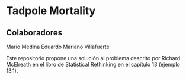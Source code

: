 # Tadpole Mortality

## Colaboradores
Mario Medina
Eduardo
Mariano Villafuerte

Este repositorio propone una solución al problema descrito por Richard McElreath en el libro de Statistical Rethinking en el capítulo 13 (ejemplo 13.1). 

